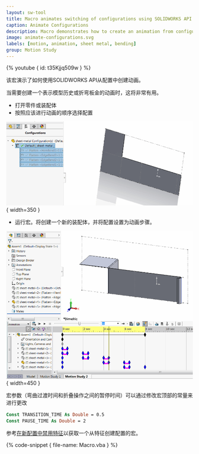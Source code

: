 ```yaml
---
layout: sw-tool
title: Macro animates switching of configurations using SOLIDWORKS API
caption: Animate Configurations
description: Macro demonstrates how to create an animation from configurations to represents model history or sheet metal folding
image: animate-configurations.svg
labels: [motion, animation, sheet metal, bending]
group: Motion Study
---
```

{% youtube { id: t35Kjjq509w } %}

该宏演示了如何使用SOLIDWORKS API从配置中创建动画。

当需要创建一个表示模型历史或折弯板金的动画时，这将非常有用。

* 打开零件或装配体
* 按照应该进行动画的顺序选择配置

![在配置选项卡中选择多个配置](sheet-metal-bending-animation.png){ width=350 }

* 运行宏。将创建一个新的装配体，并将配置设置为动画步骤。

![板金折弯动画](motion-study-configuration-animation.png){ width=450 }

宏参数（弯曲过渡时间和折叠操作之间的暂停时间）可以通过修改宏顶部的常量来进行更改

~~~ vb
Const TRANSITION_TIME As Double = 0.5
Const PAUSE_TIME As Double = 2
~~~

参考[在新配置中禁用特征](solidworks-api/document/features-manager/create-feature-configurations/)以获取一个从特征创建配置的宏。

{% code-snippet { file-name: Macro.vba } %}